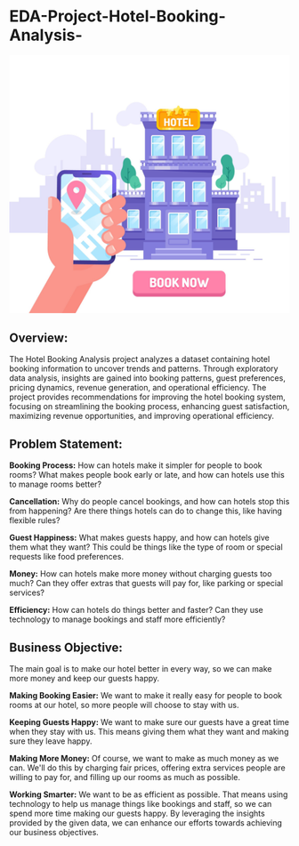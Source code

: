 # EDA-Project-Hotel-Booking-Analysis-

![Example Image](Hotel_booking.jpg)



## Overview:
The Hotel Booking Analysis project analyzes a dataset containing hotel booking information to uncover trends and patterns. Through exploratory data analysis, insights are gained into booking patterns, guest preferences, pricing dynamics, revenue generation, and operational efficiency. The project provides recommendations for improving the hotel booking system, focusing on streamlining the booking process, enhancing guest satisfaction, maximizing revenue opportunities, and improving operational efficiency.

## Problem Statement:
**Booking Process:** How can hotels make it simpler for people to book rooms? What makes people book early or late, and how can hotels use this to manage rooms better?

**Cancellation:** Why do people cancel bookings, and how can hotels stop this from happening? Are there things hotels can do to change this, like having flexible rules?

**Guest Happiness:** What makes guests happy, and how can hotels give them what they want? This could be things like the type of room or special requests like food preferences.

**Money:** How can hotels make more money without charging guests too much? Can they offer extras that guests will pay for, like parking or special services?

**Efficiency:** How can hotels do things better and faster? Can they use technology to manage bookings and staff more efficiently?

## Business Objective:

The main goal is to make our hotel better in every way, so we can make more money and keep our guests happy.

**Making Booking Easier:** We want to make it really easy for people to book rooms at our hotel, so more people will choose to stay with us.

**Keeping Guests Happy:** We want to make sure our guests have a great time when they stay with us. This means giving them what they want and making sure they leave happy.

**Making More Money:** Of course, we want to make as much money as we can. We'll do this by charging fair prices, offering extra services people are willing to pay for, and filling up our rooms as much as possible.

**Working Smarter:** We want to be as efficient as possible. That means using technology to help us manage things like bookings and staff, so we can spend more time making our guests happy.
By leveraging the insights provided by the given data, we can enhance our efforts towards achieving our business objectives.
